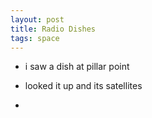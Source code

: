 ```yaml
---
layout: post
title: Radio Dishes
tags: space
---
```


- i saw a dish at pillar point

- looked it up and its satellites

- 